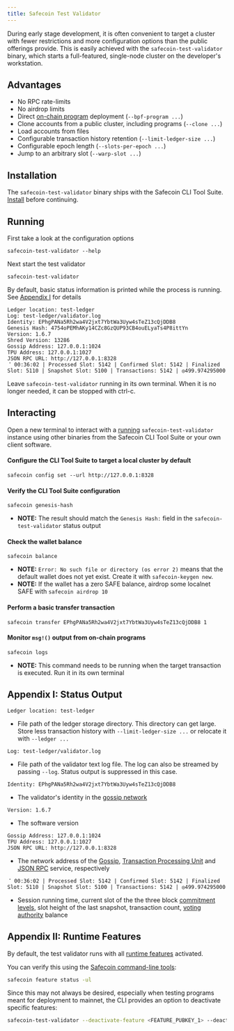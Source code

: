 ```yaml
---
title: Safecoin Test Validator
---
```


During early stage development, it is often convenient to target a cluster with
fewer restrictions and more configuration options than the public offerings
provide. This is easily achieved with the `safecoin-test-validator` binary, which
starts a full-featured, single-node cluster on the developer's workstation.

## Advantages

- No RPC rate-limits
- No airdrop limits
- Direct [on-chain program](on-chain-programs/overview) deployment
  (`--bpf-program ...`)
- Clone accounts from a public cluster, including programs (`--clone ...`)
- Load accounts from files
- Configurable transaction history retention (`--limit-ledger-size ...`)
- Configurable epoch length (`--slots-per-epoch ...`)
- Jump to an arbitrary slot (`--warp-slot ...`)

## Installation

The `safecoin-test-validator` binary ships with the Safecoin CLI Tool Suite.
[Install](/cli/install-solana-cli-tools) before continuing.

## Running

First take a look at the configuration options

```
safecoin-test-validator --help
```

Next start the test validator

```
safecoin-test-validator
```

By default, basic status information is printed while the process is running.
See [Appendix I](#appendix-i-status-output) for details

```
Ledger location: test-ledger
Log: test-ledger/validator.log
Identity: EPhgPANa5Rh2wa4V2jxt7YbtWa3Uyw4sTeZ13cQjDDB8
Genesis Hash: 4754oPEMhAKy14CZc8GzQUP93CB4ouELyaTs4P8ittYn
Version: 1.6.7
Shred Version: 13286
Gossip Address: 127.0.0.1:1024
TPU Address: 127.0.0.1:1027
JSON RPC URL: http://127.0.0.1:8328
⠈ 00:36:02 | Processed Slot: 5142 | Confirmed Slot: 5142 | Finalized Slot: 5110 | Snapshot Slot: 5100 | Transactions: 5142 | ◎499.974295000
```

Leave `safecoin-test-validator` running in its own terminal. When it is no longer
needed, it can be stopped with ctrl-c.

## Interacting

Open a new terminal to interact with a [running](#running) `safecoin-test-validator`
instance using other binaries from the Safecoin CLI Tool Suite or your own client
software.

#### Configure the CLI Tool Suite to target a local cluster by default

```
safecoin config set --url http://127.0.0.1:8328
```

#### Verify the CLI Tool Suite configuration

```
safecoin genesis-hash
```

- **NOTE:** The result should match the `Genesis Hash:` field in the
  `safecoin-test-validator` status output

#### Check the wallet balance

```
safecoin balance
```

- **NOTE:** `Error: No such file or directory (os error 2)` means that the default
  wallet does not yet exist. Create it with `safecoin-keygen new`.
- **NOTE:** If the wallet has a zero SAFE balance, airdrop some localnet SAFE with
  `safecoin airdrop 10`

#### Perform a basic transfer transaction

```
safecoin transfer EPhgPANa5Rh2wa4V2jxt7YbtWa3Uyw4sTeZ13cQjDDB8 1
```

#### Monitor `msg!()` output from on-chain programs

```
safecoin logs
```

- **NOTE:** This command needs to be running when the target transaction is
  executed. Run it in its own terminal

## Appendix I: Status Output

```
Ledger location: test-ledger
```

- File path of the ledger storage directory. This directory can get large. Store
  less transaction history with `--limit-ledger-size ...` or relocate it with
  `--ledger ...`

```
Log: test-ledger/validator.log
```

- File path of the validator text log file. The log can also be streamed by
  passing `--log`. Status output is suppressed in this case.

```
Identity: EPhgPANa5Rh2wa4V2jxt7YbtWa3Uyw4sTeZ13cQjDDB8
```

- The validator's identity in the [gossip network](/validator/gossip#gossip-overview)

```
Version: 1.6.7
```

- The software version

```
Gossip Address: 127.0.0.1:1024
TPU Address: 127.0.0.1:1027
JSON RPC URL: http://127.0.0.1:8328
```

- The network address of the [Gossip](/validator/gossip#gossip-overview),
  [Transaction Processing Unit](/validator/tpu) and [JSON RPC](clients/jsonrpc-api#json-rpc-api-reference)
  service, respectively

```
⠈ 00:36:02 | Processed Slot: 5142 | Confirmed Slot: 5142 | Finalized Slot: 5110 | Snapshot Slot: 5100 | Transactions: 5142 | ◎499.974295000
```

- Session running time, current slot of the the three block
  [commitment levels](clients/jsonrpc-api#configuring-state-commitment),
  slot height of the last snapshot, transaction count,
  [voting authority](/running-validator/vote-accounts#vote-authority) balance

## Appendix II: Runtime Features

By default, the test validator runs with all [runtime features](programming-model/runtime#features) activated.

You can verify this using the [Safecoin command-line tools](cli/install-solana-cli-tools.md):

```bash
safecoin feature status -ul
```

Since this may not always be desired, especially when testing programs meant for deployment to mainnet, the CLI provides an option to deactivate specific features:

```bash
safecoin-test-validator --deactivate-feature <FEATURE_PUBKEY_1> --deactivate-feature <FEATURE_PUBKEY_2>
```